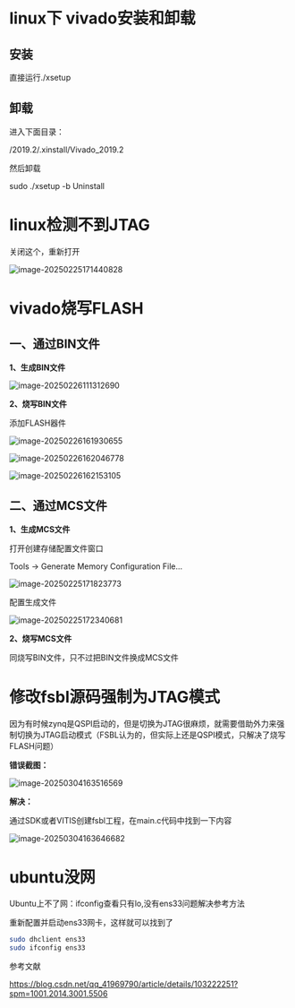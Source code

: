 # linux下 vivado安装和卸载

## 安装

直接运行./xsetup

## 卸载

进入下面目录：

/2019.2/.xinstall/Vivado_2019.2

然后卸载

sudo ./xsetup -b Uninstall



# linux检测不到JTAG

关闭这个，重新打开

![image-20250225171440828](./media/image-20250225171440828.png)



# vivado烧写FLASH

## 一、通过BIN文件

**1、生成BIN文件**

![image-20250226111312690](./media/image-20250226111312690.png)

**2、烧写BIN文件**

添加FLASH器件

![image-20250226161930655](./media/image-20250226161930655.png)

![image-20250226162046778](./media/image-20250226162046778.png)

![image-20250226162153105](./media/image-20250226162153105.png)





## 二、通过MCS文件

**1、生成MCS文件**

打开创建存储配置文件窗口

Tools -> Generate Memory Configuration File…

![image-20250225171823773](./media/image-20250225171823773.png)

配置生成文件

![image-20250225172340681](./media/image-20250225172340681.png)



**2、烧写MCS文件**

同烧写BIN文件，只不过把BIN文件换成MCS文件



# 修改fsbl源码强制为JTAG模式

因为有时候zynq是QSPI启动的，但是切换为JTAG很麻烦，就需要借助外力来强制切换为JTAG启动模式（FSBL认为的，但实际上还是QSPI模式，只解决了烧写FLASH问题）

**错误截图：**

![image-20250304163516569](./media/image-20250304163516569.png)

**解决：**

通过SDK或者VITIS创建fsbl工程，在main.c代码中找到一下内容

![image-20250304163646682](./media/image-20250304163646682.png)



# ubuntu没网

Ubuntu上不了网：ifconfig查看只有lo,没有ens33问题解决参考方法

重新配置并启动ens33网卡，这样就可以找到了

```bash
sudo dhclient ens33
sudo ifconfig ens33
```



参考文献

https://blog.csdn.net/qq_41969790/article/details/103222251?spm=1001.2014.3001.5506












